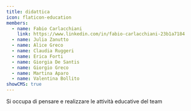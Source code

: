```yaml
---
title: didattica
icon: flaticon-education
members:
  - name: Fabio Carlacchiani
    link: https://www.linkedin.com/in/fabio-carlacchiani-23b1a7184
  - name: Julia Zanutto
  - name: Alice Greco
  - name: Claudia Ruggeri
  - name: Erica Forti
  - name: Giorgia De Santis
  - name: Giorgio Greco
  - name: Martina Aparo
  - name: Valentina Bollito
showCMS: true
---
```


Si occupa di pensare e realizzare le attività educative del team
